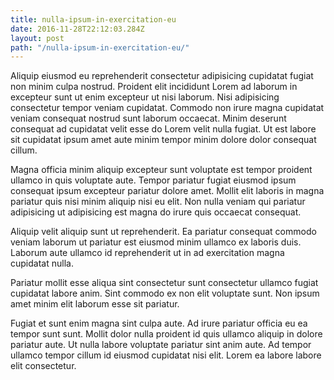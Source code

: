 ```yaml
---
title: nulla-ipsum-in-exercitation-eu
date: 2016-11-28T22:12:03.284Z
layout: post
path: "/nulla-ipsum-in-exercitation-eu/"
---
```


Aliquip eiusmod eu reprehenderit consectetur adipisicing cupidatat fugiat non minim culpa nostrud. Proident elit incididunt Lorem ad laborum in excepteur sunt ut enim excepteur ut nisi laborum. Nisi adipisicing consectetur tempor veniam cupidatat. Commodo non irure magna cupidatat veniam consequat nostrud sunt laborum occaecat. Minim deserunt consequat ad cupidatat velit esse do Lorem velit nulla fugiat. Ut est labore sit cupidatat ipsum amet aute minim tempor minim dolore dolor consequat cillum.

Magna officia minim aliquip excepteur sunt voluptate est tempor proident ullamco in quis voluptate aute. Tempor pariatur fugiat eiusmod ipsum consequat ipsum excepteur pariatur dolore amet. Mollit elit laboris in magna pariatur quis nisi minim aliquip nisi eu elit. Non nulla veniam qui pariatur adipisicing ut adipisicing est magna do irure quis occaecat consequat.

Aliquip velit aliquip sunt ut reprehenderit. Ea pariatur consequat commodo veniam laborum ut pariatur est eiusmod minim ullamco ex laboris duis. Laborum aute ullamco id reprehenderit ut in ad exercitation magna cupidatat nulla.

Pariatur mollit esse aliqua sint consectetur sunt consectetur ullamco fugiat cupidatat labore anim. Sint commodo ex non elit voluptate sunt. Non ipsum amet minim elit laborum esse sit pariatur.

Fugiat et sunt enim magna sint culpa aute. Ad irure pariatur officia eu ea tempor sunt sunt. Mollit dolor nulla proident id quis ullamco aliquip in dolore pariatur aute. Ut nulla labore voluptate pariatur sint anim aute. Ad tempor ullamco tempor cillum id eiusmod cupidatat nisi elit. Lorem ea labore labore elit consectetur.